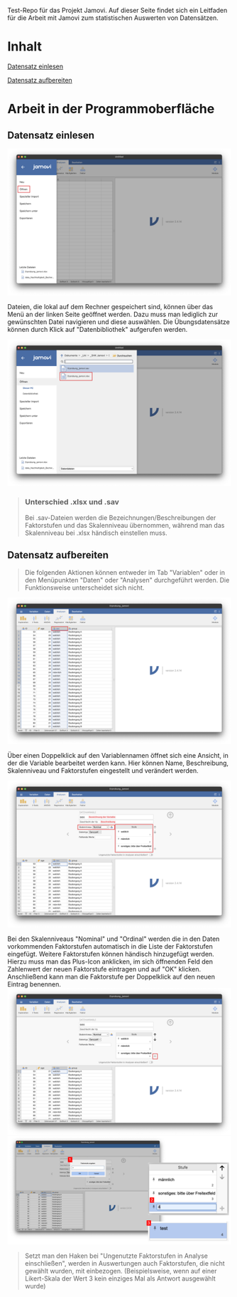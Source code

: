 Test-Repo für das Projekt Jamovi.
Auf dieser Seite findet sich ein Leitfaden für die Arbeit mit Jamovi zum statistischen Auswerten von Datensätzen.

# Inhalt
[Datensatz einlesen](#datensatz-einlesen)

[Datensatz aufbereiten](#datensatz-aufbereiten)

# Arbeit in der Programmoberfläche
## Datensatz einlesen

![programmoberflaeche-datensatz-einlesen-1](./bilder/programmoberflaeche-datensatz-einlesen-1.png)

Dateien, die lokal auf dem Rechner gespeichert sind, können über das Menü an der linken Seite geöffnet werden. Dazu muss man lediglich zur gewünschten Datei navigieren und diese auswählen.
Die Übungsdatensätze können durch Klick auf "Datenbibliothek" aufgerufen werden.

![programmoberflaeche-datensatz-einlesen-2](./bilder/programmoberflaeche-datensatz-einlesen-2.png)

>### Unterschied .xlsx und .sav
>Bei .sav-Dateien werden die Bezeichnungen/Beschreibungen der Faktorstufen und das Skalenniveau übernommen, während man das Skalenniveau bei .xlsx händisch einstellen muss.

## Datensatz aufbereiten

>Die folgenden Aktionen können entweder im Tab "Variablen" oder in den Menüpunkten "Daten" oder "Analysen" durchgeführt werden. Die Funktionsweise unterscheidet sich nicht.

![programmoberflaeche-datensatz-aufbereiten-1](./bilder/programmoberflaeche-datensatz-aufbereiten-1.png)

Über einen Doppelklick auf den Variablennamen öffnet sich eine Ansicht, in der die Variable bearbeitet werden kann. Hier können Name, Beschreibung, Skalenniveau und Faktorstufen eingestellt und verändert werden.

![programmoberflaeche-datensatz-aufbereiten-2](./bilder/programmoberflaeche-datensatz-aufbereiten-2.png)

Bei den Skalenniveaus "Nominal" und "Ordinal" werden die in den Daten vorkommenden Faktorstufen automatisch in die Liste der Faktorstufen eingefügt. Weitere Faktorstufen können händisch hinzugefügt werden.
Hierzu muss man das Plus-Icon anklicken, im sich öffnenden Feld den Zahlenwert der neuen Faktorstufe eintragen und auf "OK" klicken. Anschließend kann man die Faktorstufe per Doppelklick auf den neuen Eintrag benennen.
![programmoberflaeche-datensatz-aufbereiten-3-1](./bilder/programmoberflaeche-datensatz-aufbereiten-3-1.png)
![programmoberflaeche-datensatz-aufbereiten-3](./bilder/programmoberflaeche-datensatz-aufbereiten-3.png)

>Setzt man den Haken bei "Ungenutzte Faktorstufen in Analyse einschließen", werden in Auswertungen auch Faktorstufen, die nicht gewählt wurden, mit einbezogen. (Beispielsweise, wenn auf einer Likert-Skala der Wert 3 kein einziges Mal als Antwort ausgewählt wurde)
